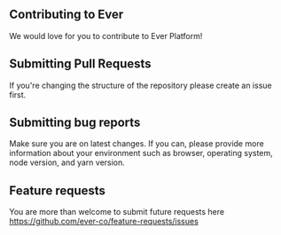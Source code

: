 ## Contributing to Ever

We would love for you to contribute to Ever Platform!

## Submitting Pull Requests

If you're changing the structure of the repository please create an issue first.

## Submitting bug reports

Make sure you are on latest changes. 
If you can, please provide more information about your environment such as browser, operating system, node version, and yarn version.

## Feature requests 

You are more than welcome to submit future requests here https://github.com/ever-co/feature-requests/issues

